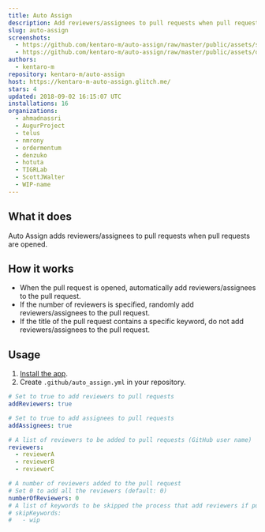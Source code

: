 ```yaml
---
title: Auto Assign
description: Add reviewers/assignees to pull requests when pull requests are opened.
slug: auto-assign
screenshots:
  - https://github.com/kentaro-m/auto-assign/raw/master/public/assets/screenshots/screenshot.png
  - https://github.com/kentaro-m/auto-assign/raw/master/public/assets/demo.gif
authors:
  - kentaro-m
repository: kentaro-m/auto-assign
host: https://kentaro-m-auto-assign.glitch.me/
stars: 4
updated: 2018-09-02 16:15:07 UTC
installations: 16
organizations:
  - ahmadnassri
  - AugurProject
  - telus
  - nmrony
  - ordermentum
  - denzuko
  - hotuta
  - TIGRLab
  - ScottJWalter
  - WIP-name
---
```


## What it does

Auto Assign adds reviewers/assignees to pull requests when pull requests are opened.

## How it works

- When the pull request is opened, automatically add reviewers/assignees to the pull request.
- If the number of reviewers is specified, randomly add reviewers/assignees to the pull request.
- If the title of the pull request contains a specific keyword, do not add reviewers/assignees to the pull request.

## Usage

1. [Install the app](https://github.com/apps/auto-assign).
2. Create `.github/auto_assign.yml` in your repository.

```yaml
# Set to true to add reviewers to pull requests
addReviewers: true

# Set to true to add assignees to pull requests
addAssignees: true

# A list of reviewers to be added to pull requests (GitHub user name)
reviewers:
  - reviewerA
  - reviewerB
  - reviewerC

# A number of reviewers added to the pull request
# Set 0 to add all the reviewers (default: 0)
numberOfReviewers: 0
# A list of keywords to be skipped the process that add reviewers if pull requests include it
# skipKeywords:
#   - wip
```
